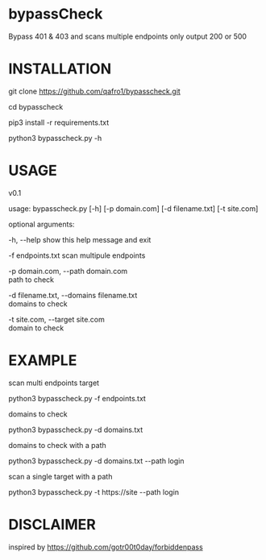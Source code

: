 # bypassCheck
Bypass 401 &amp; 403 and scans multiple endpoints only output 200 or 500   


# INSTALLATION


git clone https://github.com/qafro1/bypasscheck.git

cd bypasscheck

pip3 install -r requirements.txt

python3 bypasscheck.py -h

# USAGE

   v0.1           
                                                                                                                                                                                                             
                                                                                                                                   
usage: bypasscheck.py [-h] [-p domain.com] [-d filename.txt] [-t site.com]                                                                                                           

optional arguments:  

  -h, --help            show this help message and exit  
  
  -f endpoints.txt       scan multipule endpoints
  
  -p domain.com, --path domain.com                                                                       
                        path to check    
                        
  -d filename.txt, --domains filename.txt                                                                
                        domains to check   
                        
  -t site.com, --target site.com                                                                         
                        domain to check 
                        
                        
# EXAMPLE

scan  multi endpoints target

python3 bypasscheck.py -f endpoints.txt

domains to check

python3 bypasscheck.py -d domains.txt

domains to check with a path

python3 bypasscheck.py -d domains.txt --path login

scan a single target with a path

python3 bypasscheck.py -t https://site --path login

# DISCLAIMER

inspired by https://github.com/gotr00t0day/forbiddenpass
 
